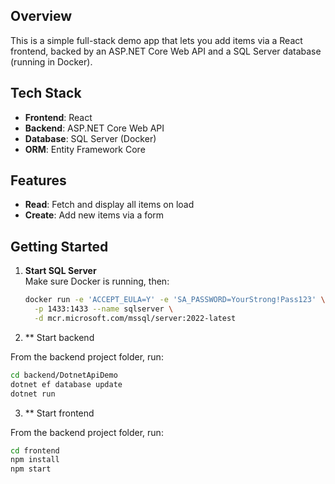 ## Overview

This is a simple full-stack demo app that lets you add items via a React frontend, backed by an ASP.NET Core Web API and a SQL Server database (running in Docker).

## Tech Stack

- **Frontend**: React  
- **Backend**: ASP.NET Core Web API  
- **Database**: SQL Server (Docker)  
- **ORM**: Entity Framework Core  

## Features

- **Read**: Fetch and display all items on load  
- **Create**: Add new items via a form

## Getting Started

1. **Start SQL Server**  
   Make sure Docker is running, then:
   ```bash
   docker run -e 'ACCEPT_EULA=Y' -e 'SA_PASSWORD=YourStrong!Pass123' \
     -p 1433:1433 --name sqlserver \
     -d mcr.microsoft.com/mssql/server:2022-latest
2. ** Start backend

From the backend project folder, run:
```bash
cd backend/DotnetApiDemo
dotnet ef database update
dotnet run
````
3. ** Start frontend

From the backend project folder, run:
```bash
cd frontend
npm install
npm start

